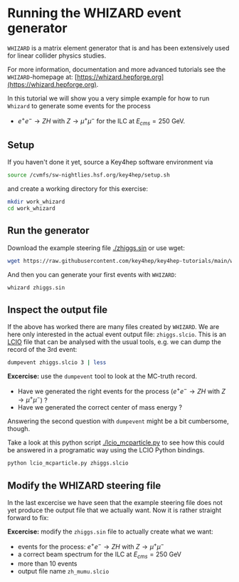 # Running the WHIZARD event generator

`WHIZARD` is a matrix element generator that is and has been extensively used for 
linear collider physics studies.

For more information, documentation and more advanced tutorials see the `WHIZARD`-homepage at:
[https://whizard.hepforge.org](https://whizard.hepforge.org).

In this tutorial we will show you a very simple example for how to run `Whizard` to generate some
events for the process 
- $e^+e^- \rightarrow ZH$ with $Z\rightarrow \mu^+ \mu^-$ for the ILC at $E_{cms}=250$ GeV.

## Setup
If you haven't done it yet, source a Key4hep software environment via

```bash
source /cvmfs/sw-nightlies.hsf.org/key4hep/setup.sh
```

and create a working directory for this exercise:

```bash
mkdir work_whizard
cd work_whizard
```

## Run the generator

Download the example steering file [./zhiggs.sin](./zhiggs.sin) or use wget:

```bash
wget https://raw.githubusercontent.com/key4hep/key4hep-tutorials/main/whizard_gen/zhiggs.sin
```
And then you can generate your first events with `WHIZARD`:

```bash
whizard zhiggs.sin
```

## Inspect the output file
If the above has worked there are many files created by `WHIZARD`. We are here only interested in the actual event output file: `zhiggs.slcio`.  This is an [LCIO](https://github.com/iLCSoft/LCIO) file that can be analysed with the usual tools, e.g. we can dump the record of the 3rd event:

```bash
dumpevent zhiggs.slcio 3 | less
```
**Excercise:** use the `dumpevent` tool to look at the MC-truth record.
 - Have we generated the right events for the process ($e^+e^- \rightarrow ZH$ with $Z\rightarrow \mu^+ \mu^-$) ?
 - Have we generated the correct center of mass energy ?

Answering the second question with `dumpevent` might be a bit cumbersome, though.

Take a look at this python script [./lcio_mcparticle.py](./lcio_mcparticle.py) to see how this could be answered in a programatic way using the LCIO Python bindings.

```bash
python lcio_mcparticle.py zhiggs.slcio
```
   
## Modify the WHIZARD steering file

In the last excercise we have seen that the example steering file does not yet produce the output file that we actually want.
Now it is rather straight forward to fix:

**Excercise:** modify the `zhiggs.sin` file to actually create what we want:
 -  events for the process: $e^+e^- \rightarrow ZH$ with $Z\rightarrow \mu^+ \mu^-$
 -  a correct beam spectrum for the ILC at $E_{cms}=250$ GeV
 -  more than 10 events
 -  output file name `zh_mumu.slcio`

   



